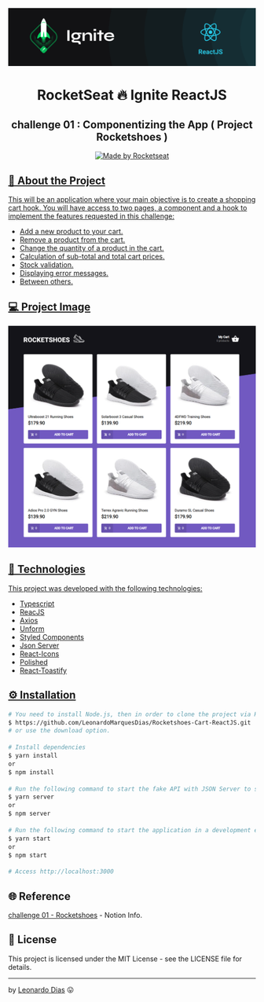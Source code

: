 <div align="center">
  <img src="src/assets/ignite.png">
</div>

<h1 align="center"> RocketSeat 🔥 Ignite ReactJS </h1>

<h2 align="center"> challenge 01 : Componentizing the App ( Project Rocketshoes ) </h2>

<p align="center">
  <a href="https://rocketseat.com.br">
    <img alt="Made by Rocketseat" src="https://img.shields.io/badge/made%20by-Rocketseat-%2306b656?style=flat-square">
</p>

## 🚀 About the Project
This will be an application where your main objective is to create a shopping cart hook. You will have access to two pages, a component and a hook to implement the features requested in this challenge:

* Add a new product to your cart.
* Remove a product from the cart.
* Change the quantity of a product in the cart.
* Calculation of sub-total and total cart prices.
* Stock validation.
* Displaying error messages.
* Between others.

## 💻 Project Image

<div align="center">
   <img src="src/assets/rocketshoes.png" alt="imagem do Projeto"/> 
   </br>
</div>

## 🧰 Technologies
This project was developed with the following technologies:
* Typescript
* ReacJS
* Axios
* Unform
* Styled Components
* Json Server
* React-Icons
* Polished
* React-Toastify

## ⚙️ Installation
```bash
# You need to install Node.js, then in order to clone the project via HTTPS, run this command:
$ https://github.com/LeonardoMarquesDias/Rocketshoes-Cart-ReactJS.git
# or use the download option.

# Install dependencies
$ yarn install
or
$ npm install

# Run the following command to start the fake API with JSON Server to simulate an API that has foods information:
$ yarn server
or
$ npm server

# Run the following command to start the application in a development environment:
$ yarn start
or
$ npm start

# Access http://localhost:3000 
```
## 🌐 Reference

[challenge 01 - Rocketshoes](https://www.notion.so/Desafio-01-Criando-um-hook-de-carrinho-de-compras-5769216778794019a83f544e79167b12) - Notion Info.


## 📝 License

This project is licensed under the MIT License - see the LICENSE file for details.

---

by [Leonardo Dias](https://github.com/LeonardoMarquesDias) 😛

